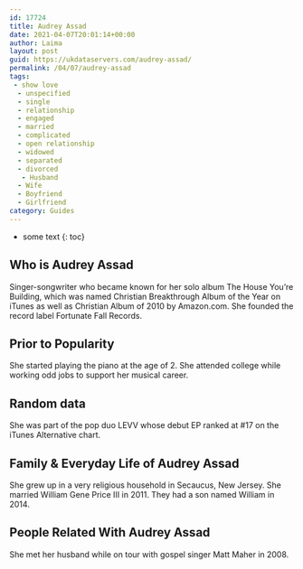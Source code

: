 ```yaml
---
id: 17724
title: Audrey Assad
date: 2021-04-07T20:01:14+00:00
author: Laima
layout: post
guid: https://ukdataservers.com/audrey-assad/
permalink: /04/07/audrey-assad
tags:
 - show love
  - unspecified
  - single
  - relationship
  - engaged
  - married
  - complicated
  - open relationship
  - widowed
  - separated
  - divorced
   - Husband
  - Wife
  - Boyfriend
  - Girlfriend
category: Guides
---
```


* some text
{: toc}


## Who is Audrey Assad
                  
                  
                  
Singer-songwriter who became known for her solo album The House You&#8217;re Building, which was named Christian Breakthrough Album of the Year on iTunes as well as Christian Album of 2010 by Amazon.com. She founded the record label Fortunate Fall Records.
                  
              
            
              
            
                
                
                
## Prior to Popularity
                  
                  
                  
She started playing the piano at the age of 2. She attended college while working odd jobs to support her musical career.
                  
              
            
              
            
                
                
                
## Random data
                  
                  
                  
She was part of the pop duo LEVV whose debut EP ranked at #17 on the iTunes Alternative chart.
                  
              
            
              
            
                
                
                
## Family & Everyday Life of Audrey Assad
                  
                  
                  
She grew up in a very religious household in Secaucus, New Jersey. She married William Gene Price III in 2011. They had a son named William in 2014.
                  
              
            
              
            
                
                
                
## People Related With Audrey Assad
                  
                  
                  
She met her husband while on tour with gospel singer Matt Maher in 2008.
                  
              
            
              
            
                
              
            
              
              
            
            
              
            
          
          
          